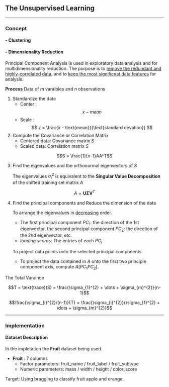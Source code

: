 ## The Unsupervised Learning

---
### **Concept**
#### - Clustering

#### - Dimensionality Reduction
Principal Component Analysis is used in exploratory data analysis and for multidimensionality reduction. The purpose is to <ins>remove the redundant and highly-correlated data</ins>, and to <ins>keep the most significnat data features</ins> for analysis.

**Process**
Data of $m$ varaibles and $n$ observations
1. Standardize the data 
    * Center :$$ x-mean $$
    * Scale :$$ z = \frac{x - \text{mean}}{\text{standard devation}} $$
2. Compute the Covariance or Correlation Matrix
    * Centered data: Covariance matrix $S$
    * Scaled data: Correlation matrix $S$
```math
S = \frac{1}{n-1}AA^T
```
3. Find the eigenvalues and the orthonormal eigenvectors of $S$

    The eigenvalues $\sigma_{i}^{2}$ is equivalent to the **Singular Value Decomposition** of the shifted training set matrix $A$
```math
A = \mathbf{U} \mathbf{\Sigma} \mathbf{V}^{T}
```
4. Find the  principal components and Reduce the dimension of the data 

    To arrange the eigenvalues in <ins>decreasing</ins> order.
    * The first principal component $PC_1$: the direction of the 1st eigenvector, the second principal component $PC_2$: the direction of the 2nd eigenvector, etc.
    * *loading scores*: The entries of each $PC_i$

    To project data points onto the selected principal components. 
    * To project the data contained in $A$ onto the first two principle component axis, compute $A [PC_1 PC_2]$.

The Total Varaince
```math
T = \text{trace}(S) = \frac{\sigma_{1}^{2} + \dots + \sigma_{m}^{2}}{n-1}
```
```math
\frac{\sigma_{i}^{2}/(n-1)}{T} = \frac{\sigma_{i}^{2}}{\sigma_{1}^{2} + \dots + \sigma_{m}^{2}}
```
---
### **Implementation**

#### **Dataset Description**
In the impletation the **Fruit** dataset being used.
- **Fruit** : 7 columns 
    - Factor parameters: fruit_name / fruit_label / fruit_subtype
    - Numeric parameters: mass / width / height / color_score

Target: Using bragging to classify fruit apple and orange. 